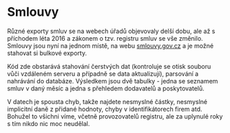 # Smlouvy
Různé exporty smluv se na webech úřadů objevovaly delší dobu, ale až s příchodem léta 2016 a zákonem o tzv. registru smluv se vše změnilo. Smlouvy jsou nyní na jednom místě, na webu [smlouvy.gov.cz](http://smlouvy.gov.cz) a je možné stahovat si bulkové exporty.

Kód zde obstarává stahování čerstvých dat (kontroluje se otisk souboru vůči vzdáleném serveru a případně se data aktualizují), parsování a nahrávání do databáze. Výsledkem jsou dvě tabulky - jedna se seznamem smluv v daný měsíc a jedna s přehledem dodavatelů a poskytovatelů.

V datech je spousta chyb, takže najdete nesmyslné částky, nesmyslné implicitní daně z přidané hodnoty, chyby v identifikátorech firem atd. Bohužel to všichni víme, včetně provozovatelů registru, ale za uplynulé roky s tím nikdo nic moc neudělal.
